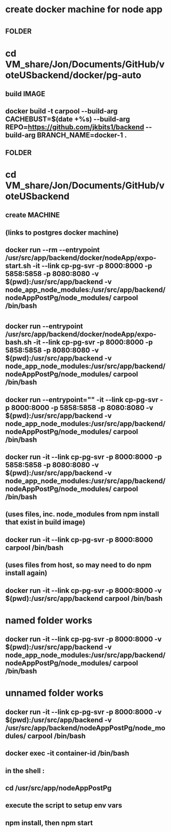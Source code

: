 #
# create docker machine for node app
#

## FOLDER 
# cd VM_share/Jon/Documents/GitHub/voteUSbackend/docker/pg-auto

## build IMAGE
## docker build -t carpool --build-arg CACHEBUST=$(date +%s) --build-arg REPO=https://github.com/jkbits1/backend --build-arg BRANCH_NAME=docker-1 .

## FOLDER 
# cd VM_share/Jon/Documents/GitHub/voteUSbackend

## create MACHINE
## (links to postgres docker machine)
## docker run --rm --entrypoint /usr/src/app/backend/docker/nodeApp/expo-start.sh -it --link cp-pg-svr -p 8000:8000 -p 5858:5858 -p 8080:8080 -v $(pwd):/usr/src/app/backend -v node_app_node_modules:/usr/src/app/backend/nodeAppPostPg/node_modules/ carpool /bin/bash
#
## docker run --entrypoint /usr/src/app/backend/docker/nodeApp/expo-bash.sh -it --link cp-pg-svr -p 8000:8000 -p 5858:5858 -p 8080:8080 -v $(pwd):/usr/src/app/backend -v node_app_node_modules:/usr/src/app/backend/nodeAppPostPg/node_modules/ carpool /bin/bash
## docker run --entrypoint="" -it --link cp-pg-svr -p 8000:8000 -p 5858:5858 -p 8080:8080 -v $(pwd):/usr/src/app/backend -v node_app_node_modules:/usr/src/app/backend/nodeAppPostPg/node_modules/ carpool /bin/bash

## docker run -it --link cp-pg-svr -p 8000:8000 -p 5858:5858 -p 8080:8080 -v $(pwd):/usr/src/app/backend -v node_app_node_modules:/usr/src/app/backend/nodeAppPostPg/node_modules/ carpool /bin/bash

## (uses files, inc. node_modules from npm install that exist in build image)
## docker run -it --link cp-pg-svr -p 8000:8000 carpool /bin/bash

## (uses files from host, so may need to do npm install again)
## docker run -it --link cp-pg-svr -p 8000:8000 -v $(pwd):/usr/src/app/backend carpool /bin/bash
# named folder works
## docker run -it --link cp-pg-svr -p 8000:8000 -v $(pwd):/usr/src/app/backend -v node_app_node_modules:/usr/src/app/backend/nodeAppPostPg/node_modules/ carpool /bin/bash
# unnamed folder works
## docker run -it --link cp-pg-svr -p 8000:8000 -v $(pwd):/usr/src/app/backend -v /usr/src/app/backend/nodeAppPostPg/node_modules/ carpool /bin/bash


## docker exec -it container-id /bin/bash

## in the shell :     
## cd /usr/src/app/nodeAppPostPg

## execute the script to setup env vars
## 
## npm install, then npm start
